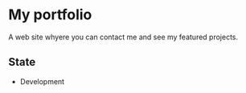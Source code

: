 # My portfolio

A web site whyere you can contact me and see my featured projects. 

## State

- Development
